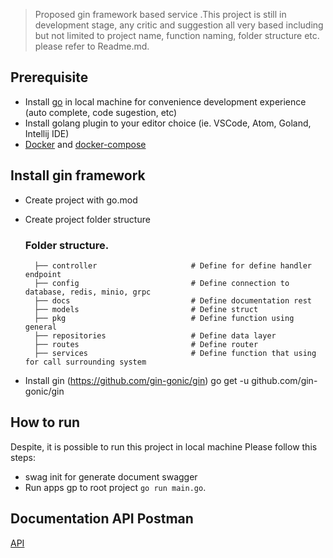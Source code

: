 > Proposed gin framework based service .This project is still in development stage, any critic and suggestion all very based including but not limited to project name, function naming, folder structure etc. please refer to Readme.md.

## Prerequisite

- Install [go](https://golang.org/doc/install) in local machine for convenience development experience (auto complete, code sugestion, etc)
- Install golang plugin to your editor choice (ie. VSCode, Atom, Goland, Intellij IDE)
- [Docker](https://docs.docker.com/install/) and [docker-compose](https://docs.docker.com/compose/)

## Install gin framework

- Create project with go.mod
- Create project folder structure

  ### Folder structure.

        ├── controller                     # Define for define handler endpoint
        ├── config                         # Define connection to database, redis, minio, grpc
        ├── docs                           # Define documentation rest
        ├── models                         # Define struct
        ├── pkg                            # Define function using general
        ├── repositories                   # Define data layer
        ├── routes                         # Define router
        ├── services                       # Define function that using for call surrounding system

- Install gin (https://github.com/gin-gonic/gin)
  go get -u github.com/gin-gonic/gin

## How to run

Despite, it is possible to run this project in local machine Please follow this steps:

- swag init for generate document swagger
- Run apps gp to root project `go run main.go`.

## Documentation API Postman

[API](https://documenter.getpostman.com/view/4324137/2sA3Bt3Vee)
